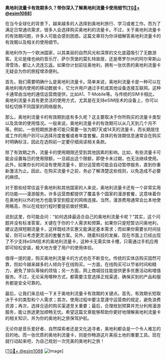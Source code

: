 **奥地利流量卡有效期多久？带你深入了解奥地利流量卡使用细节[[TG💪+ @esim1088](https://t.me/s/esim1088)]**

在当今全球化的背景下，越来越多的人选择到奥地利旅行、学习或者工作。而为了满足日常通讯需求，很多人会选择购买奥地利的流量卡。不过，关于奥地利流量卡的有效期问题，许多人可能会感到困惑。这篇文章将为你详细解答奥地利流量卡的有效期以及相关的使用细节。

奥地利作为一个欧洲国家，以其美丽的自然风光和深厚的文化底蕴吸引了无数游客。无论是维也纳的音乐厅、萨尔茨堡的莫扎特故居，还是蒂罗尔州的阿尔卑斯山滑雪场，都让人流连忘返。如果你计划前往奥地利，拥有一张优质的奥地利流量卡无疑会为你的旅程增添便利。

首先，我们需要明确什么是奥地利流量卡。简单来说，奥地利流量卡是一种可以在奥地利境内使用的移动数据卡，它允许用户通过手机或其他设备连接互联网。这种卡通常由当地的通信运营商提供，比如A1、T-Mobile等。与传统的SIM卡相比，奥地利流量卡具有更灵活的使用方式，尤其是在支持eSIM技术的设备上，你可以轻松切换不同国家的网络服务。

那么，奥地利流量卡的有效期到底有多久呢？这主要取决于你所购买的流量卡类型以及具体的使用情况。一般来说，奥地利流量卡的有效期可以从几天到几个月不等。例如，一些短期旅游者可能只需要一张为期7天或14天的流量卡，而长期居住或工作的用户则可以选择月度套餐或者年度套餐。具体的有效期信息通常会在购买时明确标注，因此在选购前一定要仔细阅读相关条款。

除了有效期之外，流量卡的使用期限还受到其他因素的影响。比如，有些流量卡可能会设置每日的使用限额，一旦超出这个限额，即使卡未过期，也无法继续使用。此外，如果你长时间没有使用流量卡，部分运营商可能会自动暂停服务，直到你重新激活为止。因此，在购买流量卡之前，务必了解清楚这些规则，以免造成不必要的麻烦。

对于那些经常往返于奥地利和其他国家的人来说，奥地利流量卡还有一个非常实用的功能——漫游服务。许多运营商都提供了覆盖多个国家的漫游套餐，这意味着你在奥地利以外的地方也能享受到稳定的网络连接。当然，漫游费用通常会比本地使用略高，所以在规划行程时要提前做好预算。

说到这里，你可能会问：“如何选择最适合自己的奥地利流量卡呢？”其实，这个问题并没有标准答案，关键在于你的个人需求和预算。如果你只是短暂访问奥地利，建议选择短期流量卡，这样既经济实惠又能满足基本需求；而如果你需要长时间驻留，则可以考虑更灵活的套餐方案。另外，随着科技的发展，现在市面上已经出现了不少支持eSIM技术的奥地利流量卡，这种卡无需实体卡槽，只需通过手机应用即可轻松安装，极大地方便了用户的使用体验。

值得一提的是，购买奥地利流量卡的方式也在不断变化。传统的实体店购买固然可靠，但如今越来越多的人倾向于在线购买。一方面，在线购买可以节省时间和精力，避免了排队等候的烦恼；另一方面，网上商城往往能提供更多优惠活动和增值服务。不过，无论采用哪种方式，都需要注意选择正规渠道，确保买到的产品和服务都是安全可靠的。

最后，让我们来总结一下关于奥地利流量卡有效期的关键点。首先，有效期长短取决于卡的类型和个人需求；其次，使用过程中要注意遵守运营商的规定，避免浪费资源；再次，选择合适的购买渠道至关重要；最后，合理规划预算并充分利用漫游服务，能让旅途更加顺畅无忧。希望这篇文章能够帮助你更好地理解奥地利流量卡的相关知识，并为你的奥地利之旅保驾护航。

无论你是音乐爱好者、自然探索者还是文化追寻者，奥地利都会是一个令人难忘的目的地。而一张优质的奥地利流量卡，则是你畅游这片美丽土地的重要工具。现在就行动起来吧，为自己规划一次完美的奥地利之旅！

[[TG💪+ @esim1088](https://t.me/s/esim1088) ![Image](https://i.postimg.cc/4NQfJmqS/Snipaste-2025-05-13-00-14-12.png)]